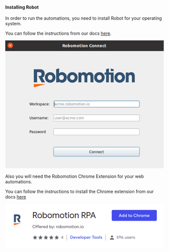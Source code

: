 #### Installing Robot
In order to run the automations, you need to install Robot for your operating system.

You can follow the instructions from our docs [here](https://docs.robomotion.io/installation/installing-robot).

![Robot](https://raw.githubusercontent.com/robomotionio/robomotion-tutorials/master/images/robot-tray.png)

Also you will need the Robomotion Chrome Extension for your web automations.

You can follow the instructions to install the Chrome extension from our docs [here](https://docs.robomotion.io/installation/browser-setup/chrome-extension)

![Chrome Extension](https://raw.githubusercontent.com/robomotionio/robomotion-tutorials/master/images/chrome-extension.png)
